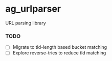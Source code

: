 # ag_urlparser
URL parsing library

### TODO

- [ ] Migrate to tld-length based bucket matching
- [ ] Explore reverse-tries to reduce tld matching
